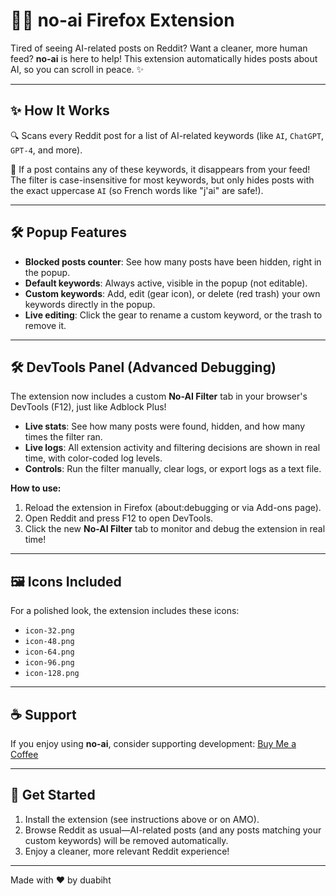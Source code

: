 # 🚫🤖 no-ai Firefox Extension

Tired of seeing AI-related posts on Reddit? Want a cleaner, more human feed? **no-ai** is here to help! This extension automatically hides posts about AI, so you can scroll in peace. ✨

---

## ✨ How It Works

🔍 Scans every Reddit post for a list of AI-related keywords (like `AI`, `ChatGPT`, `GPT-4`, and more).

🙈 If a post contains any of these keywords, it disappears from your feed! The filter is case-insensitive for most keywords, but only hides posts with the exact uppercase `AI` (so French words like "j'ai" are safe!).

---

## 🛠️ Popup Features

- **Blocked posts counter**: See how many posts have been hidden, right in the popup.
- **Default keywords**: Always active, visible in the popup (not editable).
- **Custom keywords**: Add, edit (gear icon), or delete (red trash) your own keywords directly in the popup.
- **Live editing**: Click the gear to rename a custom keyword, or the trash to remove it.

---

## 🛠️ DevTools Panel (Advanced Debugging)

The extension now includes a custom **No-AI Filter** tab in your browser's DevTools (F12), just like Adblock Plus!

- **Live stats**: See how many posts were found, hidden, and how many times the filter ran.
- **Live logs**: All extension activity and filtering decisions are shown in real time, with color-coded log levels.
- **Controls**: Run the filter manually, clear logs, or export logs as a text file.

**How to use:**
1. Reload the extension in Firefox (about:debugging or via Add-ons page).
2. Open Reddit and press F12 to open DevTools.
3. Click the new **No-AI Filter** tab to monitor and debug the extension in real time!

---

## 🖼️ Icons Included

For a polished look, the extension includes these icons:

- `icon-32.png`
- `icon-48.png`
- `icon-64.png`
- `icon-96.png`
- `icon-128.png`

---

## ☕ Support

If you enjoy using **no-ai**, consider supporting development: [Buy Me a Coffee](https://buymeacoffee.com/duabiht)

---

## 🚀 Get Started

1. Install the extension (see instructions above or on AMO).
2. Browse Reddit as usual—AI-related posts (and any posts matching your custom keywords) will be removed automatically.
3. Enjoy a cleaner, more relevant Reddit experience!

---

Made with ❤️ by duabiht
